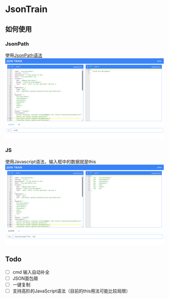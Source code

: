 # JsonTrain

## 如何使用

### JsonPath
使用[JsonPath语法](https://github.com/json-path/JsonPath)
![](./docs/Snipaste_2023-06-10_20-58-39.png)

### JS
使用Javascript语法，输入框中的数据就是this
![](./docs/Snipaste_2023-06-10_21-02-20.png)

## Todo

- [ ] cmd 输入自动补全
- [ ] JSON面包屑
- [ ] 一键复制
- [ ] 支持高阶的JavaScript语法（目前的this用法可能比较局限）
